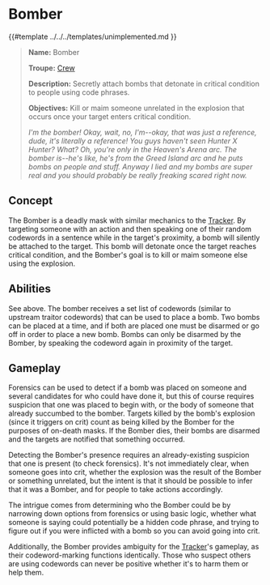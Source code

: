 # Bomber

{{#template ../../../templates/unimplemented.md }}

> **Name:** Bomber
>
> **Troupe:** [Crew](../crew.md)
>
> **Description:** Secretly attach bombs that detonate in critical condition to people using code phrases.
>
> **Objectives:** Kill or maim someone unrelated in the explosion that occurs once your target enters critical condition.
>
> *I'm the bomber! Okay, wait, no, I'm--okay, that was just a reference, dude, it's literally a reference! You guys haven't seen Hunter X Hunter? What? Oh, you're only in the Heaven's Arena arc. The bomber is--he's like, he's from the Greed Island arc and he puts bombs on people and stuff. Anyway I lied and my bombs are super real and you should probably be really freaking scared right now.*

## Concept

The Bomber is a deadly mask with similar mechanics to the [Tracker](./tracker.md). By targeting someone with an action and then speaking one of their random codewords in a sentence while in the target's proximity, a bomb will silently be attached to the target. This bomb will detonate once the target reaches critical condition, and the Bomber's goal is to kill or maim someone else using the explosion.

## Abilities

See above. The bomber receives a set list of codewords (similar to upstream traitor codewords) that can be used to place a bomb. Two bombs can be placed at a time, and if both are placed one must be disarmed or go off in order to place a new bomb. Bombs can only be disarmed by the Bomber, by speaking the codeword again in proximity of the target.

## Gameplay

Forensics can be used to detect if a bomb was placed on someone and several candidates for who could have done it, but this of course requires suspicion that one was placed to begin with, or the body of someone that already succumbed to the bomber. Targets killed by the bomb's explosion (since it triggers on crit) count as being killed by the Bomber for the purposes of on-death masks. If the Bomber dies, their bombs are disarmed and the targets are notified that something occurred.

Detecting the Bomber's presence requires an already-existing suspicion that one is present (to check forensics). It's not immediately clear, when someone goes into crit, whether the explosion was the result of the Bomber or something unrelated, but the intent is that it should be possible to infer that it was a Bomber, and for people to take actions accordingly. 

The intrigue comes from determining who the Bomber could be by narrowing down options from forensics or using basic logic, whether what someone is saying could potentially be a hidden code phrase, and trying to figure out if you were inflicted with a bomb so you can avoid going into crit.

Additionally, the Bomber provides ambiguity for the [Tracker](./tracker.md)'s gameplay, as their codeword-marking functions identically. Those who suspect others are using codewords can never be positive whether it's to harm them or help them.
